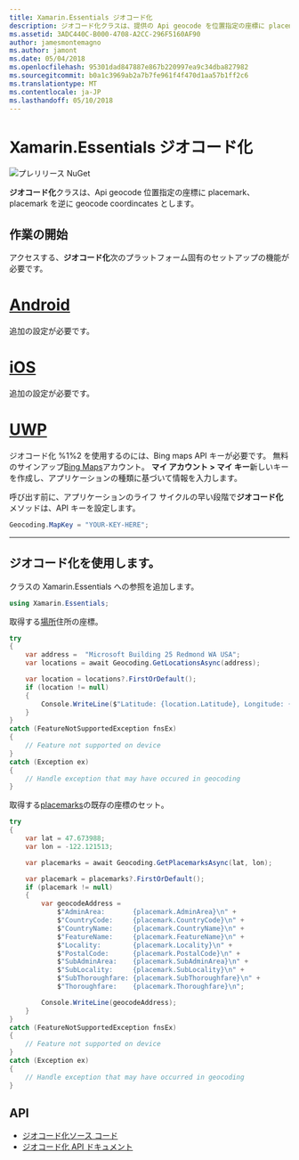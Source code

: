 ```yaml
---
title: Xamarin.Essentials ジオコード化
description: ジオコード化クラスは、提供の Api geocode を位置指定の座標に placemark、placemark を逆に geocode coordincates とします。
ms.assetid: 3ADC440C-B000-4708-A2CC-296F5160AF90
author: jamesmontemagno
ms.author: jamont
ms.date: 05/04/2018
ms.openlocfilehash: 95301dad847887e867b220997ea9c34dba827982
ms.sourcegitcommit: b0a1c3969ab2a7b7fe961f4f470d1aa57b1ff2c6
ms.translationtype: MT
ms.contentlocale: ja-JP
ms.lasthandoff: 05/10/2018
---
```

# <a name="xamarinessentials-geocoding"></a>Xamarin.Essentials ジオコード化

![プレリリース NuGet](~/media/shared/pre-release.png)

**ジオコード化**クラスは、Api geocode 位置指定の座標に placemark、placemark を逆に geocode coordincates とします。

## <a name="getting-started"></a>作業の開始

アクセスする、**ジオコード化**次のプラットフォーム固有のセットアップの機能が必要です。

# <a name="androidtabandroid"></a>[Android](#tab/android)

追加の設定が必要です。

# <a name="iostabios"></a>[iOS](#tab/ios)

追加の設定が必要です。

# <a name="uwptabuwp"></a>[UWP](#tab/uwp)

ジオコード化 %1%2 を使用するのには、Bing maps API キーが必要です。 無料のサインアップ[Bing Maps](https://www.bingmapsportal.com/)アカウント。 **マイ アカウント > マイ キー**新しいキーを作成し、アプリケーションの種類に基づいて情報を入力します。

呼び出す前に、アプリケーションのライフ サイクルの早い段階で**ジオコード化**メソッドは、API キーを設定します。

```csharp
Geocoding.MapKey = "YOUR-KEY-HERE";
```

-----

## <a name="using-geocoding"></a>ジオコード化を使用します。

クラスの Xamarin.Essentials への参照を追加します。

```csharp
using Xamarin.Essentials;
```

取得する[場所](xref:Xamarin.Essentials.Location)住所の座標。

```csharp
try
{
    var address =  "Microsoft Building 25 Redmond WA USA";
    var locations = await Geocoding.GetLocationsAsync(address);

    var location = locations?.FirstOrDefault();
    if (location != null)
    {
        Console.WriteLine($"Latitude: {location.Latitude}, Longitude: {location.Longitude}");
    }
}
catch (FeatureNotSupportedException fnsEx)
{
    // Feature not supported on device
}
catch (Exception ex)
{
    // Handle exception that may have occured in geocoding
}
```

取得する[placemarks](xref:Xamarin.Essentials.Placemark)の既存の座標のセット。

```csharp
try
{
    var lat = 47.673988;
    var lon = -122.121513;

    var placemarks = await Geocoding.GetPlacemarksAsync(lat, lon);

    var placemark = placemarks?.FirstOrDefault();
    if (placemark != null)
    {
        var geocodeAddress =
            $"AdminArea:       {placemark.AdminArea}\n" +
            $"CountryCode:     {placemark.CountryCode}\n" +
            $"CountryName:     {placemark.CountryName}\n" +
            $"FeatureName:     {placemark.FeatureName}\n" +
            $"Locality:        {placemark.Locality}\n" +
            $"PostalCode:      {placemark.PostalCode}\n" +
            $"SubAdminArea:    {placemark.SubAdminArea}\n" +
            $"SubLocality:     {placemark.SubLocality}\n" +
            $"SubThoroughfare: {placemark.SubThoroughfare}\n" +
            $"Thoroughfare:    {placemark.Thoroughfare}\n";

        Console.WriteLine(geocodeAddress);
    }
}
catch (FeatureNotSupportedException fnsEx)
{
    // Feature not supported on device
}
catch (Exception ex)
{
    // Handle exception that may have occurred in geocoding
}
```

## <a name="api"></a>API

- [ジオコード化ソース コード](https://github.com/xamarin/Essentials/tree/master/Xamarin.Essentials/Geocoding)
- [ジオコード化 API ドキュメント](xref:Xamarin.Essentials.Geocoding)
